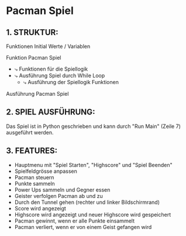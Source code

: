 # Pacman Spiel

## 1. STRUKTUR:
Funktionen Initial Werte / Variablen

Funktion Pacman Spiel  
  - ⤷ Funktionen für die Spiellogik
  - ⤷ Ausführung Spiel durch While Loop  
    - ⤷ Ausführung der Spiellogik Funktionen  

Ausführung Pacman Spiel

## 2. SPIEL AUSFÜHRUNG:
Das Spiel ist in Python geschrieben und kann durch "Run Main" (Zeile 7) ausgeführt werden.

## 3. FEATURES:
- Hauptmenu mit "Spiel Starten", "Highscore" und "Spiel Beenden"
- Spielfeldgrösse anpassen
- Pacman steuern
- Punkte sammeln
- Power Ups sammeln und Gegner essen
- Geister verfolgen Pacman ab und zu
- Durch den Tunnel gehen (rechter und linker Bildschirmrand)
- Score wird angezeigt
- Highscore wird angezeigt und neuer Highscore wird gespeichert
- Pacman gewinnt, wenn er alle Punkte einsammelt
- Pacman verliert, wenn er von einem Geist gefangen wird
